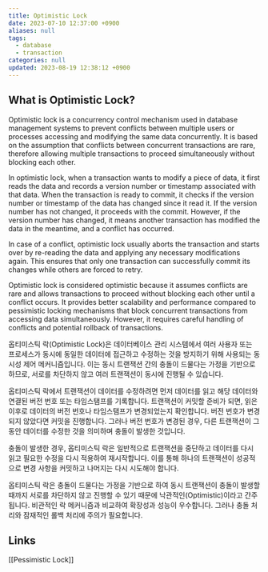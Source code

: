 ```yaml
---
title: Optimistic Lock
date: 2023-07-10 12:37:00 +0900
aliases: null
tags:
  - database
  - transaction
categories: null
updated: 2023-08-19 12:38:12 +0900
---
```


## What is Optimistic Lock?

Optimistic lock is a concurrency control mechanism used in database management systems to prevent conflicts between multiple users or processes accessing and modifying the same data concurrently. It is based on the assumption that conflicts between concurrent transactions are rare, therefore allowing multiple transactions to proceed simultaneously without blocking each other.

In optimistic lock, when a transaction wants to modify a piece of data, it first reads the data and records a version number or timestamp associated with that data. When the transaction is ready to commit, it checks if the version number or timestamp of the data has changed since it read it. If the version number has not changed, it proceeds with the commit. However, if the version number has changed, it means another transaction has modified the data in the meantime, and a conflict has occurred.

In case of a conflict, optimistic lock usually aborts the transaction and starts over by re-reading the data and applying any necessary modifications again. This ensures that only one transaction can successfully commit its changes while others are forced to retry.

Optimistic lock is considered optimistic because it assumes conflicts are rare and allows transactions to proceed without blocking each other until a conflict occurs. It provides better scalability and performance compared to pessimistic locking mechanisms that block concurrent transactions from accessing data simultaneously. However, it requires careful handling of conflicts and potential rollback of transactions.

옵티미스틱 락(Optimistic Lock)은 데이터베이스 관리 시스템에서 여러 사용자 또는 프로세스가 동시에 동일한 데이터에 접근하고 수정하는 것을 방지하기 위해 사용되는 동시성 제어 메커니즘입니다. 이는 동시 트랜잭션 간의 충돌이 드물다는 가정을 기반으로 하므로, 서로를 차단하지 않고 여러 트랜잭션이 동시에 진행될 수 있습니다.

옵티미스틱 락에서 트랜잭션이 데이터를 수정하려면 먼저 데이터를 읽고 해당 데이터와 연결된 버전 번호 또는 타임스탬프를 기록합니다. 트랜잭션이 커밋할 준비가 되면, 읽은 이후로 데이터의 버전 번호나 타임스탬프가 변경되었는지 확인합니다. 버전 번호가 변경되지 않았다면 커밋을 진행합니다. 그러나 버전 번호가 변경된 경우, 다른 트랜잭션이 그동안 데이터를 수정한 것을 의미하며 충돌이 발생한 것입니다.

충돌이 발생한 경우, 옵티미스틱 락은 일반적으로 트랜잭션을 중단하고 데이터를 다시 읽고 필요한 수정을 다시 적용하여 재시작합니다. 이를 통해 하나의 트랜잭션이 성공적으로 변경 사항을 커밋하고 나머지는 다시 시도해야 합니다.

옵티미스틱 락은 충돌이 드물다는 가정을 기반으로 하여 동시 트랜잭션이 충돌이 발생할 때까지 서로를 차단하지 않고 진행할 수 있기 때문에 낙관적인(Optimistic)이라고 간주됩니다. 비관적인 락 메커니즘과 비교하여 확장성과 성능이 우수합니다. 그러나 충돌 처리와 잠재적인 롤백 처리에 주의가 필요합니다.

## Links

[[Pessimistic Lock]]
